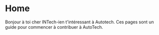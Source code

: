 # Home

Bonjour à toi cher INTech-ien t'intéressant à Autotech. Ces pages sont un guide pour commencer à contribuer à AutoTech.
